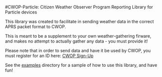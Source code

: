 #CWOP-Particle: Citizen Weather Observer Program Reporting Library for Particle devices

This library was created to facilitate in sending weather data in the correct APRS packet format to CWOP. 

This is meant to be a supplement to your own weather-gathering firware, and makes no attempt to actually gather any data - you must provide it!

Please note that in order to send data and have it be used by CWOP, you must register for an ID here: [CWOP Sign-Up][1]

See the [examples][2] directory for a sample of how to use this library, and have fun!

[1]: http://www.wxqa.com/SIGN-UP.html
[2]: firmware/examples/
